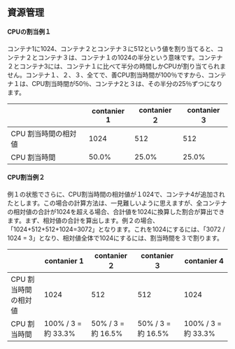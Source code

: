  ## 資源管理

 #### CPUの割当例１
 コンテナ1に1024、コンテナ２とコンテナ３に512という値を割り当てると、コンテナ２とコンテナ３は、コンテナ１の1024の半分という意味です。コンテナ２とコンテナ3には、コンテナ１に比べて半分の時間しかCPUが割り当てられません。コンテナ１、２、３、全てで、善CPU割当時間が100％ですから、コンテナ１は、CPU割当時間が50％、コンテナ2と３は、その半分の25％ずつになります。

|               | contanier 1 | contanier ２ | contanier ３ |
| ------------- | ------------- | ------------- | ------------ |
| CPU 割当時間の相対値 | 1024 | 512 | 512 |
| CPU 割当時間  | 50.0% | 25.0% | 25.0% |

#### CPU割当例２
例１の状態でさらに、CPU割当時間の相対値が１024で、コンテナ4が追加されたとします。この場合の計算方法は、一見難しいように思えますが、全コンテナの相対値の合計が1024を超える場合、合計値を1024に換算した割合が算出できます。まず、相対値の合計を算出します。例２の場合、「1024+512+512+1024=3072」となります。これを1024にするには、「3072 / 1024 = 3」となり、相対値全体で1024にするには、割当時間を３で割ります。

| | contanier 1 | contanier ２ | contanier ３ | contanier 4 |
| --- | ---| --- | --- | --- |
| CPU 割当時間の相対値 | 1024 | 512 | 512 | 1024 |
| CPU 割当時間  | 100% / 3 = 約 33.3% | 50% / 3 = 約 16.5% | 50% / 3 = 約 16.5% | 100% / 3 = 約 33.3% |
